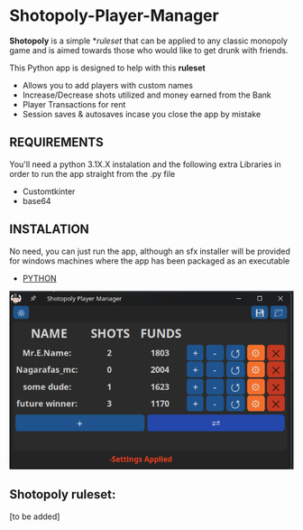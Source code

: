 # Shotopoly-Player-Manager

**Shotopoly** is a simple **ruleset* that can be applied to any classic monopoly game and is aimed towards those who would like to get drunk with friends.

This Python app is designed to help with this **ruleset**
- Allows you to add players with custom names
- Increase/Decrease shots utilized and money earned from the Bank
- Player Transactions for rent
- Session saves & autosaves incase you close the app by mistake

## REQUIREMENTS

You'll need a python 3.1X.X instalation
and the following extra Libraries in order to run the app straight from the .py file
- Customtkinter
- base64

## INSTALATION

No need, you can just run the app, although an sfx installer will be provided for windows machines
where the app has been packaged as an executable



- [PYTHON](https://www.python.org/downloads/windows/) 

![screenshot_of_main_interface](Screenies/screenie1.png)

## Shotopoly ruleset:
[to be added]
